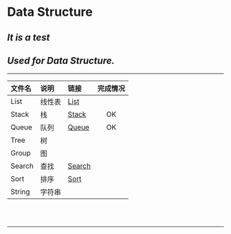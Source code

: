 ﻿# Data Structure

## *It is a test*
## *Used for Data Structure.*
-----

|文件名|说明|链接|完成情况
|:------|:----|:----|:-------:|
List|线性表|[List](/List)
Stack|栈|[Stack](/Stack)|OK
Queue|队列|[Queue](/Queue)|OK
Tree|树
Group|图
Search|查找|[Search](/Search)
Sort|排序|[Sort](/Sort)|
String|字符串|

<br>
<br>

----


